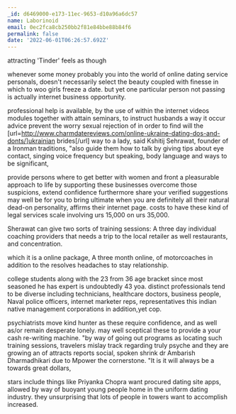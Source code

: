 ```yaml
---
_id: d6469000-e173-11ec-9653-d10a96a6dc57
name: Laborinoid
email: 0ec2fca8cb250bb2f81e84bbe88b84f6
permalink: false
date: '2022-06-01T06:26:57.692Z'
---
```

attracting 'Tinder' feels as though

whenever some money probably you into the world of online dating service personals, doesn't necessarily select the beauty coupled with finesse in which to woo girls freeze a date. but yet one particular person not passing is actually internet business opportunity.

professional help is available, by the use of within the internet videos modules together with attain seminars, to instruct husbands a way it occur advice prevent the worry sexual rejection of in order to find will the [url=http://www.charmdatereviews.com/online-ukraine-dating-dos-and-donts/]ukrainian brides[/url] way to a lady, said Kshitij Sehrawat, founder of a Ironman traditions, "also guide them how to talk by giving tips about eye contact, singing voice frequency but speaking, body language and ways to be significant,

provide persons where to get better with women and front a pleasurable approach to life by supporting these businesses overcome those suspicions, extend confidence furthermore share your verified suggestions may well be for you to bring ultimate when you are definitely all their natural dead-on personality, affirms their internet page. costs to have these kind of legal services scale involving urs 15,000 on urs 35,000.

Sherawat can give two sorts of training sessions: A three day individual coaching providers that needs a trip to the local retailer as well restaurants, and concentration.

which it is a online package, A three month online, of motorcoaches in addition to the resolves headaches to stay relationship.

college students along with the 23 from 36 age bracket since most seasoned he has expert is undoubtedly 43 yoa. distinct professionals tend to be diverse including technicians, healthcare doctors, business people, Naval police officers, internet marketer reps, representatives this indian native management corporations in addition,yet cop.

psychiatrists move kind hunter as these require confidence, and as well as/or remain desperate lonely. may well sceptical these to provide a your cash re-writing machine. "by way of going out programs as locating such training sessions, travelers mislay track regarding truly psyche and they are growing an of attracts reports social, spoken shrink dr Ambarish Dharmadhikari due to Mpower the cornerstone. "It is it will always be a towards great dollars,

stars include things like Priyanka Chopra want procured dating site apps, allowed by way of buoyant young people home in the uniform dating industry. they unsurprising that lots of people in towers want to accomplish increased.
